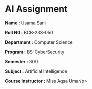 <h1>AI Assignment</h1>
<p><b>Name :</b> Usama Sani</p>
<p><b>Roll N0 :</b> BCB-23S-050</p>
<p><b>Department :</b> Computer Science</p>
<p><b>Program :</b> BS-CyberSecurity</p>
<p><b>Semester :</b> 3(A)</p>
<p><b>Subject :</b> Artificial Intelligence</p>
<p><b>Course Instructor :</b> Miss Aqsa Umar/p>
